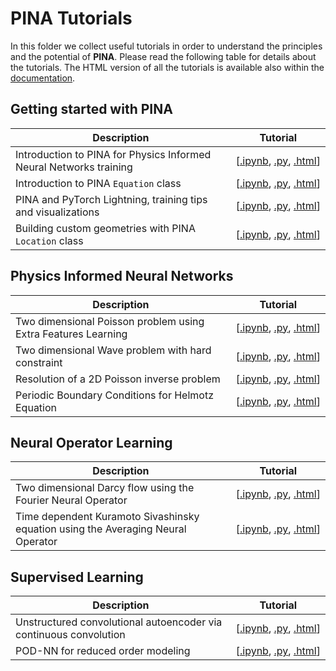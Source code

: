 # PINA Tutorials

In this folder we collect useful tutorials in order to understand the principles and the potential of **PINA**. Please read the following table for details about the tutorials. The HTML version of all the tutorials is available also within the [documentation](http://mathlab.github.io/PINA/).

## Getting started with PINA

| Description   | Tutorial |
|---------------|-----------|
Introduction to PINA for Physics Informed Neural Networks training|[[.ipynb](tutorial1/tutorial.ipynb),&#160;[.py](tutorial1/tutorial.py),&#160;[.html](http://mathlab.github.io/PINA/_rst/tutorials/tutorial1/tutorial.html)]|
Introduction to PINA `Equation` class|[[.ipynb](tutorial12/tutorial.ipynb),&#160;[.py](tutorial12/tutorial.py),&#160;[.html](http://mathlab.github.io/PINA/_rst/tutorials/tutorial12/tutorial.html)]|
PINA and PyTorch Lightning, training tips and visualizations|[[.ipynb](tutorial11/tutorial.ipynb),&#160;[.py](tutorial11/tutorial.py),&#160;[.html](http://mathlab.github.io/PINA/_rst/tutorials/tutorial11/tutorial.html)]|
Building custom geometries with PINA `Location` class|[[.ipynb](tutorial6/tutorial.ipynb),&#160;[.py](tutorial6/tutorial.py),&#160;[.html](http://mathlab.github.io/PINA/_rst/tutorials/tutorial6/tutorial.html)]|


## Physics Informed Neural Networks
| Description   | Tutorial  |
|---------------|-----------|
Two dimensional Poisson problem using Extra Features Learning &nbsp; &nbsp; |[[.ipynb](tutorial2/tutorial.ipynb),&#160;[.py](tutorial2/tutorial.py),&#160;[.html](http://mathlab.github.io/PINA/_rst/tutorials/tutorial2/tutorial.html)]|
Two dimensional Wave problem with hard constraint |[[.ipynb](tutorial3/tutorial.ipynb),&#160;[.py](tutorial3/tutorial.py),&#160;[.html](http://mathlab.github.io/PINA/_rst/tutorials/tutorial3/tutorial.html)]|
Resolution of a 2D Poisson inverse problem |[[.ipynb](tutorial7/tutorial.ipynb),&#160;[.py](tutorial7/tutorial.py),&#160;[.html](http://mathlab.github.io/PINA/_rst/tutorials/tutorial7/tutorial.html)]|
Periodic Boundary Conditions for Helmotz Equation |[[.ipynb](tutorial9/tutorial.ipynb),&#160;[.py](tutorial9/tutorial.py),&#160;[.html](http://mathlab.github.io/PINA/_rst/tutorials/tutorial9/tutorial.html)]|

## Neural Operator Learning
| Description   | Tutorial  |
|---------------|-----------|
Two dimensional Darcy flow using the Fourier Neural Operator  &nbsp; &nbsp; &nbsp;&nbsp; &nbsp;|[[.ipynb](tutorial5/tutorial.ipynb),&#160;[.py](tutorial5/tutorial.py),&#160;[.html](http://mathlab.github.io/PINA/_rst/tutorials/tutorial5/tutorial.html)]|
Time dependent Kuramoto Sivashinsky equation using the Averaging Neural Operator  &nbsp; &nbsp; &nbsp;&nbsp; &nbsp;|[[.ipynb](tutorial10/tutorial.ipynb),&#160;[.py](tutorial10/tutorial.py),&#160;[.html](http://mathlab.github.io/PINA/_rst/tutorials/tutorial10/tutorial.html)]|

## Supervised Learning
| Description   | Tutorial  |
|---------------|-----------|
Unstructured convolutional autoencoder via continuous convolution |[[.ipynb](tutorial4/tutorial.ipynb),&#160;[.py](tutorial4/tutorial.py),&#160;[.html](http://mathlab.github.io/PINA/_rst/tutorials/tutorial4/tutorial.html)]|
POD-NN for reduced order modeling| [[.ipynb](tutorial8/tutorial.ipynb),&#160;[.py](tutorial8/tutorial.py),&#160;[.html](http://mathlab.github.io/PINA/_rst/tutorials/tutorial8/tutorial.html)]|
